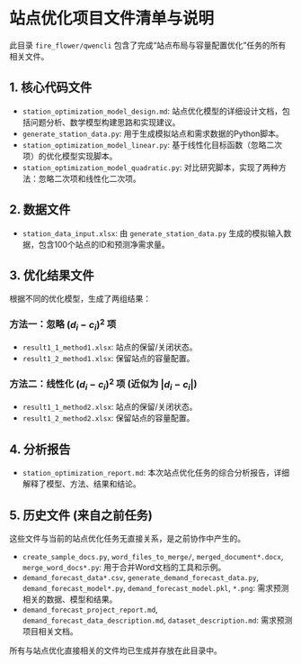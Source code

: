 # 站点优化项目文件清单与说明

此目录 `fire_flower/qwencli` 包含了完成“站点布局与容量配置优化”任务的所有相关文件。

## 1. 核心代码文件

-   `station_optimization_model_design.md`: 站点优化模型的详细设计文档，包括问题分析、数学模型构建思路和实现建议。
-   `generate_station_data.py`: 用于生成模拟站点和需求数据的Python脚本。
-   `station_optimization_model_linear.py`: 基于线性化目标函数（忽略二次项）的优化模型实现脚本。
-   `station_optimization_model_quadratic.py`: 对比研究脚本，实现了两种方法：忽略二次项和线性化二次项。

## 2. 数据文件

-   `station_data_input.xlsx`: 由 `generate_station_data.py` 生成的模拟输入数据，包含100个站点的ID和预测净需求量。

## 3. 优化结果文件

根据不同的优化模型，生成了两组结果：

### 方法一：忽略 $(d_i - c_i)^2$ 项

-   `result1_1_method1.xlsx`: 站点的保留/关闭状态。
-   `result1_2_method1.xlsx`: 保留站点的容量配置。

### 方法二：线性化 $(d_i - c_i)^2$ 项 (近似为 $|d_i - c_i|$)

-   `result1_1_method2.xlsx`: 站点的保留/关闭状态。
-   `result1_2_method2.xlsx`: 保留站点的容量配置。

## 4. 分析报告

-   `station_optimization_report.md`: 本次站点优化任务的综合分析报告，详细解释了模型、方法、结果和结论。

## 5. 历史文件 (来自之前任务)

这些文件与当前的站点优化任务无直接关系，是之前协作中产生的。

-   `create_sample_docs.py`, `word_files_to_merge/`, `merged_document*.docx`, `merge_word_docs*.py`: 用于合并Word文档的工具和示例。
-   `demand_forecast_data*.csv`, `generate_demand_forecast_data.py`, `demand_forecast_model*.py`, `demand_forecast_model.pkl`, `*.png`: 需求预测相关的数据、模型和结果。
-   `demand_forecast_project_report.md`, `demand_forecast_data_description.md`, `dataset_description.md`: 需求预测项目相关文档。

所有与站点优化直接相关的文件均已生成并存放在此目录中。